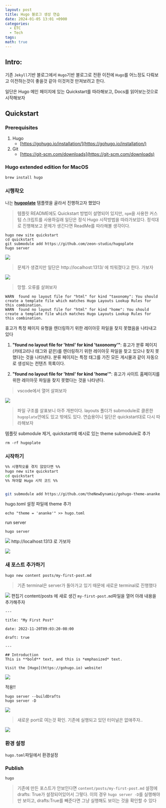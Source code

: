 ```yaml
---
layout: post
title: Hugo 블로그 생성 연습
date: 2024-01-05 13:01 +0900
categories:
  - ETC
  - Tech
tags: 
math: true
---
```


## Intro: 

기존 `Jekyll`기반 블로그에서 `Hugo`기반 블로그로 전환 이전에 `Hugo`를 어느정도 다뤄보고 이전하는것이 좋을것 같아 이것저것 만져보려고 한다. 

일단은 Hugo 메인 페이지에 있는 Quickstart를 따라해보고, Docs를 읽어보는것으로 시작해보자


## Quickstart

### Prerequisites
1. Hugo
	- [https://gohugo.io/installation/](https://gohugo.io/installation/)
2. Git
	- [https://git-scm.com/downloads](https://git-scm.com/downloads)


### Hugo extended edition for MacOS
```sh
brew install hugo
```



### 시행착오

나는 **[hugoplate](https://github.com/zeon-studio/hugoplate)** 템플렛을 골라서 진행하고자 했었다

> 템플릿 README에도 Quickstart 방법이 설명되어 있지만, `npm`을 사용한 커스텀 스크립트를 사용하길래 일단은 정식 Hugo 시작방법을 따라가보았다. 정석대로 진행해보고 문제가 생긴다면 ReadMe를 따라해볼 생각이다.

```shell
hugo new site quickstart
cd quickstart
git submodule add https://github.com/zeon-studio/hugoplate
hugo server
```

![](https://i.imgur.com/TmDqPqr.png)

> 문제가 생겼지만 일단은 http://localhost:1313/ 에 띄워졌다고 한다. 가보자

![](https://i.imgur.com/vJqSZcG.png)
> 망할. 오류를 살펴보자


```shell
WARN  found no layout file for "html" for kind "taxonomy": You should create a template file which matches Hugo Layouts Lookup Rules for this combination.
WARN  found no layout file for "html" for kind "home": You should create a template file which matches Hugo Layouts Lookup Rules for this combination.
```

휴고가 특정 페이지 유형을 렌더링하기 위한 레이아웃 파일을 찾지 못했음을 나타내고 있다

1. **"found no layout file for 'html' for kind 'taxonomy'"**: 휴고가 분류 페이지(카테고리나 태그와 같은)를 렌더링하기 위한 레이아웃 파일을 찾고 있으나 찾지 못했다는 것을 나타낸다. 분류 페이지는 특정 태그를 가진 모든 게시물과 같이 자동으로 생성되는 컨텐츠 목록이다.
    
2. **"found no layout file for 'html' for kind 'home'"**: 휴고가 사이트 홈페이지를 위한 레이아웃 파일을 찾지 못했다는 것을 나타낸다.

> vscode에서 열어 살펴보자

![](https://i.imgur.com/QPvCaCH.png)


> 파일 구조를 살표보니 아주 개판이다. layouts 폴더가 submodule로 클론한 `hugoplate`안에도 있고 밖에도 있다. 연습용이니 일단은 quickstart대로 다시 따라해보자


템플릿 submodule 제거, quickstart에 예시로 있는 theme submodule로 추가
```shell
rm -rf hugoplate
```


### 시작하기

```sh
%% 시행착오를 겪지 않았다면 %%
hugo new site quickstart
cd quickstart
%% 쳐야할 Hugo 시작 코드 %%


git submodule add https://github.com/theNewDynamic/gohugo-theme-ananke.git themes/ananke
```

hugo.toml 설정 파일에 theme 추가
```shell
echo "theme = 'ananke'" >> hugo.toml
```


run server
```shell
hugo server
```

![](https://i.imgur.com/lf55uv0.png)
http://localhost:1313 로 가보자

![](https://i.imgur.com/rbRmzgL.png)

### 새 포스트 추가하기

```shell
hugo new content posts/my-first-post.md
```

> 기존 terminal은 server가 돌아가고 있기 때문에 새로운 terminal로 진행했다

![](https://i.imgur.com/tf2lOYv.png)
편집기 content/posts 에 새로 생긴 `my-first-post.md`파일을 열어 아래 내용을 추가해주자

```text
---

title: "My First Post"

date: 2022-11-20T09:03:20-08:00

draft: true

---

## Introduction
This is **bold** text, and this is *emphasized* text.

Visit the [Hugo](https://gohugo.io) website!
```
![](https://i.imgur.com/wObjN0j.png)

적용!!
```shell
hugo server --buildDrafts 
hugo server -D
```


![](https://i.imgur.com/K8raCW6.png)

> 새로운 port로 여는것 확인. 기존에 실행되고 있던 터미널은 없애주자..

![](https://i.imgur.com/DxSr6Fe.png)
### 환경 설정

`hugo.toml`파일에서 환경설정


### Publish

```shell
hugo
```

> 기존에 만든 포스트가 안보인다면  `content/posts/my-first-post.md` 설정에 drafts: True가 설정되어있어서 그렇다. 이의 경우 `hugo server -D`를 실행해야만 보이고, drafts:True를 빼준다면 그냥 실행해도 보이는 것을 확인할 수 있다


